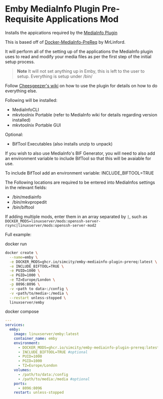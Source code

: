 # Emby MediaInfo Plugin Pre-Requisite Applications Mod

Installs the appications required by the [MediaInfo Plugin](https://emby.media/community/index.php?/topic/108984-mediainfo-for-emby-pluginhdr-vision-atmos-dtsx/)

This is based off of [Docker-MediaInfo-PreReq](https://github.com/MrLinford/Docker-MediaInfo-PreReq/tree/main) by MrLinford.

It will perform all of the setting up of the applications the MediaInfo plugin uses to read and modify your media files as per the first step of the initial setup process.

> **Note**
> It will not set anything up in Emby, this is left to the user to setup.
> Everything is setup under /bin/

Follow [Cheesgeezer's wiki](https://github.com/Cheesegeezer/MediaInfoWiki/wiki) on how to use the plugin for details on how to do everything else.

Following will be installed:

* MediaInfoCLI
* mkvtoolnix Portable (refer to MediaInfo wiki for details regarding version installed)
* mkvtoolnix Portable GUI

Optional:
* BifTool Executables (also installs unzip to unpack)

If you wish to also use MediaInfo's BIF Generator, you will need to also add an environment variable to include BifTool so that this will be avaiable for use.

To include BifTool add an environment variable:
  INCLUDE_BIFTOOL=TRUE

The Following locations are required to be entered into MediaInfos settings in the relevant fields:
* /bin/mediainfo
* /bin/mkvpropedit
* /bin/biftool

If adding multiple mods, enter them in an array separated by `|`, such as `DOCKER_MODS=linuxserver/mods:openssh-server-rsync|linuxserver/mods:openssh-server-mod2`

Full example:

docker run
```bash
docker create \
  --name=emby \
  -e DOCKER_MODS=ghcr.io/simcity/emby-mediainfo-plugin-prereq:latest \
  -e INCLUDE_BIFTOOL=TRUE \
  -e PUID=1000 \
  -e PGID=1000 \
  -e TZ=Europe/London \
  -p 8096:8096 \
  -v <path to data>:/config \
  -v <path/to/media>:/media \
  --restart unless-stopped \
  linuxserver/emby
```
 docker compose
```yaml
---
services:
  emby:
    image: linuxserver/emby:latest
    container_name: emby
    environment:
      - DOCKER_MODS=ghcr.io/simcity/emby-mediainfo-plugin-prereq:latest
      - INCLUDE_BIFTOOL=TRUE #optional
      - PUID=1000
      - PGID=1000
      - TZ=Europe/London
    volumes:
      - /path/to/data:/config
      - /path/to/media:/media #optional
    ports:
      - 8096:8096
    restart: unless-stopped
```

